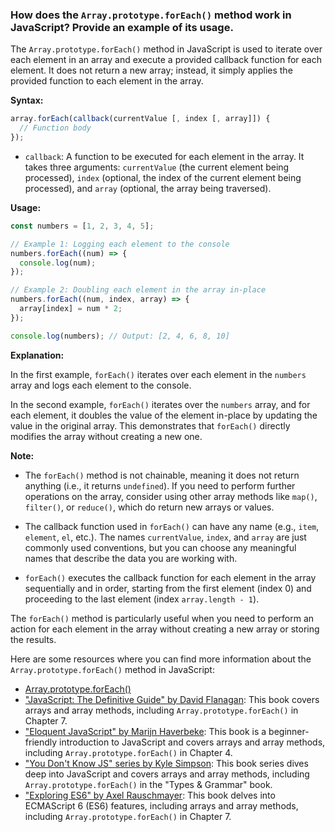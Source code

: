 ### How does the `Array.prototype.forEach()` method work in JavaScript? Provide an example of its usage.

The `Array.prototype.forEach()` method in JavaScript is used to iterate over each element in an array and execute a provided callback function for each element. It does not return a new array; instead, it simply applies the provided function to each element in the array.

**Syntax:**
```javascript
array.forEach(callback(currentValue [, index [, array]]) {
  // Function body
});
```

- `callback`: A function to be executed for each element in the array. It takes three arguments: `currentValue` (the current element being processed), `index` (optional, the index of the current element being processed), and `array` (optional, the array being traversed).

**Usage:**
```javascript
const numbers = [1, 2, 3, 4, 5];

// Example 1: Logging each element to the console
numbers.forEach((num) => {
  console.log(num);
});

// Example 2: Doubling each element in the array in-place
numbers.forEach((num, index, array) => {
  array[index] = num * 2;
});

console.log(numbers); // Output: [2, 4, 6, 8, 10]
```

**Explanation:**

In the first example, `forEach()` iterates over each element in the `numbers` array and logs each element to the console.

In the second example, `forEach()` iterates over the `numbers` array, and for each element, it doubles the value of the element in-place by updating the value in the original array. This demonstrates that `forEach()` directly modifies the array without creating a new one.

**Note:**
- The `forEach()` method is not chainable, meaning it does not return anything (i.e., it returns `undefined`). If you need to perform further operations on the array, consider using other array methods like `map()`, `filter()`, or `reduce()`, which do return new arrays or values.

- The callback function used in `forEach()` can have any name (e.g., `item`, `element`, `el`, etc.). The names `currentValue`, `index`, and `array` are just commonly used conventions, but you can choose any meaningful names that describe the data you are working with.

- `forEach()` executes the callback function for each element in the array sequentially and in order, starting from the first element (index 0) and proceeding to the last element (index `array.length - 1`).

The `forEach()` method is particularly useful when you need to perform an action for each element in the array without creating a new array or storing the results.

Here are some resources where you can find more information about the `Array.prototype.forEach()` method in JavaScript:

- [Array.prototype.forEach()](https://developer.mozilla.org/en-US/docs/Web/JavaScript/Reference/Global_Objects/Array/forEach)
- ["JavaScript: The Definitive Guide" by David Flanagan](https://www.oreilly.com/library/view/javascript-the-definitive/9781449393854/): This book covers arrays and array methods, including `Array.prototype.forEach()` in Chapter 7.
- ["Eloquent JavaScript" by Marijn Haverbeke](https://eloquentjavascript.net/): This book is a beginner-friendly introduction to JavaScript and covers arrays and array methods, including `Array.prototype.forEach()` in Chapter 4.
- ["You Don't Know JS" series by Kyle Simpson](https://github.com/getify/You-Dont-Know-JS/tree/2nd-ed/types%20%26%20grammar): This book series dives deep into JavaScript and covers arrays and array methods, including `Array.prototype.forEach()` in the "Types & Grammar" book.
- ["Exploring ES6" by Axel Rauschmayer](https://exploringjs.com/es6/): This book delves into ECMAScript 6 (ES6) features, including arrays and array methods, including `Array.prototype.forEach()` in Chapter 7.
